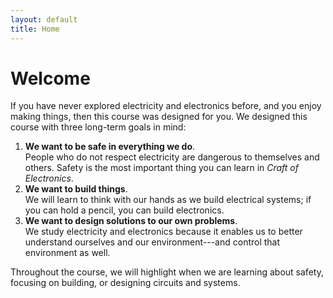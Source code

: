 ```yaml
---
layout: default
title: Home
---
```


# Welcome

If you have never explored electricity and electronics before, and you enjoy making things, then this course was designed for you. We designed this course with three long-term goals in mind:

1. **We want to be safe in everything we do**. <br/>
  People who do not respect electricity are dangerous to themselves and others. Safety is the most important thing you can learn in *Craft of Electronics*.
1. **We want to build things**. <br/>
  We will learn to think with our hands as we build electrical systems; if you can hold a pencil, you can build electronics.
1. **We want to design solutions to our own problems**. <br/>
  We study electricity and electronics because it enables us to better understand ourselves and our environment---and control that environment as well.


Throughout the course, we will highlight when we are learning about <span class="label label-important">safety</span>, focusing on <span class="label label-success">building</span>, or <span class="label label-info">designing</span> circuits and systems.

<!-- Jekyll Notes

* http://klepas.org/jekyll-a-static-site-generator/
* http://erjjones.github.com/blog/How-I-built-my-blog-in-one-day/
* http://erjjones.github.com/blog/Part-two-how-I-built-my-blog/
* https://github.com/inukshuk/jekyll-scholar/#readme
* http://matthewowen.github.com/jekyll-mapping/

* https://github.com/getpelican/pelican/#readme
-->
